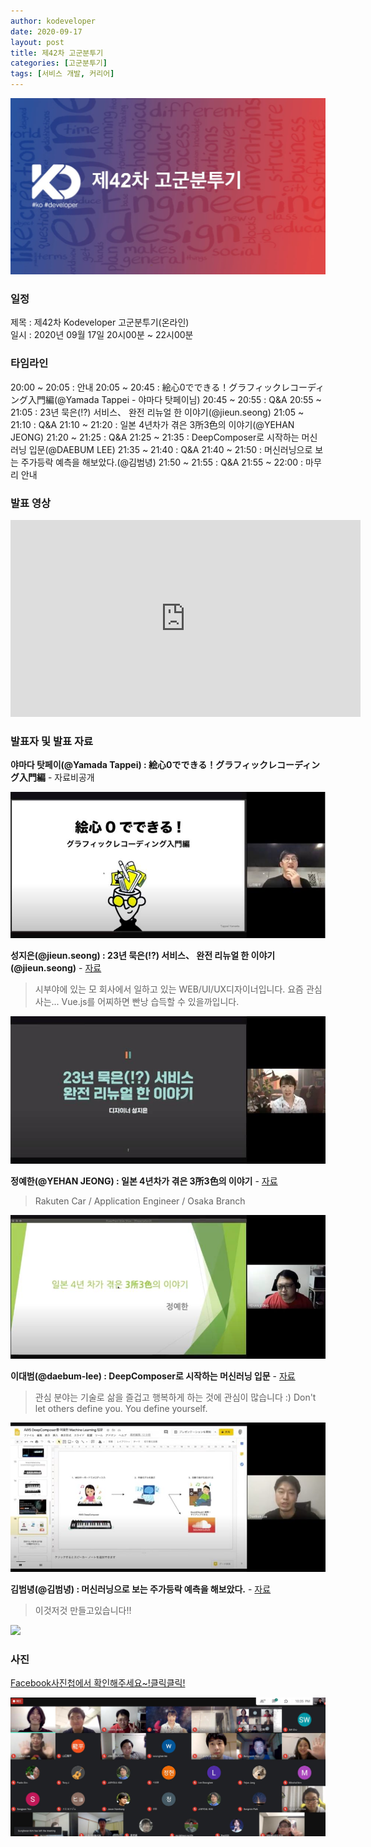 ```yaml
---
author: kodeveloper
date: 2020-09-17
layout: post
title: 제42차 고군분투기
categories: [고군분투기]
tags: [서비스 개발, 커리어]
---
```


![](/img/struggle/42/struggle.jpg)

### 일정

제목 : 제42차 Kodeveloper 고군분투기(온라인)  
일시 : 2020년 09월 17일 20시00분 ~ 22시00분   

### 타임라인

20:00 ~ 20:05 : 안내
20:05 ~ 20:45 : 絵心0でできる！グラフィックレコーディング入門編(@Yamada Tappei - 야마다 탓페이님)
20:45 ~ 20:55 : Q&A 
20:55 ~ 21:05 : 23년 묵은(!?) 서비스、 완전 리뉴얼 한 이야기(@jieun.seong)
21:05 ~ 21:10 : Q&A
21:10 ~ 21:20 : 일본 4년차가 겪은 3所3色의 이야기(@YEHAN JEONG)
21:20 ~ 21:25 : Q&A
21:25 ~ 21:35 : DeepComposer로 시작하는 머신러닝 입문(@DAEBUM LEE)
21:35 ~ 21:40 : Q&A
21:40 ~ 21:50 : 머신러닝으로 보는 주가등락 예측을 해보았다.(@김범녕)
21:50 ~ 21:55 : Q&A
21:55 ~ 22:00 : 마무리 안내

### 발표 영상

<iframe width="560" height="315" src="https://www.youtube.com/embed/GTyFIm_yRH4" frameborder="0" allow="accelerometer; autoplay; clipboard-write; encrypted-media; gyroscope; picture-in-picture" allowfullscreen></iframe>

### 발표자 및 발표 자료

**야마다 탓페이(@Yamada Tappei) : 絵心0でできる！グラフィックレコーディング入門編** - 자료비공개
>

![](/img/struggle/42/yamada.jpg)

**성지은(@jieun.seong) : 23년 묵은(!?) 서비스、 완전 리뉴얼 한 이야기(@jieun.seong)** - [자료](https://drive.google.com/drive/folders/1BL5nggQqQZSH9t93FAa3VasT7rWQwDgA)
> 시부야에 있는 모 회사에서 일하고 있는 WEB/UI/UX디자이너입니다. 요즘 관심사는... Vue.js를 어찌하면 빤낭 습득할 수 있을까입니다.

![](/img/struggle/42/seongjieun.jpg)

**정예한(@YEHAN JEONG) : 일본 4년차가 겪은 3所3色의 이야기** - [자료](https://drive.google.com/file/d/1DtE6zzhadcE6SHTJ7pa_rCGik_tWHoli/view)
> Rakuten Car / Application Engineer / Osaka Branch

![](/img/struggle/42/jeongyehan.jpg)

**이대범(@daebum-lee) : DeepComposer로 시작하는 머신러닝 입문** - [자료](https://docs.google.com/presentation/d/1_J4TCtA_G1Oz4spzmv2G71__dtqXcL4PXQ9xuWVIXYE/edit?usp=sharing)
> 관심 분야는 기술로 삶을 즐겁고 행복하게 하는 것에 관심이 많습니다 :) Don't let others define you. You define yourself.

![](/img/struggle/42/leedaebum.jpg)

**김범녕(@김범녕) : 머신러닝으로 보는 주가등락 예측을 해보았다.** - [자료](https://docs.google.com/presentation/d/1ccPGlnjH7cfzQYi9HhzOSqpSFEMO9TprJsKec4KBEEc/edit?usp=sharing)
> 이것저것 만들고있습니다!!

![](/img/struggle/42/kimbeomnyoung.jpeg)

### 사진

[Facebook사진첩에서 확인해주세요~!클릭클릭!](https://www.facebook.com/media/set?set=oa.694700014459593&type=3)

![](/img/struggle/42/members.jpg)
